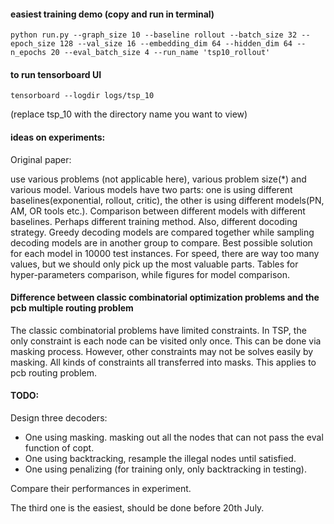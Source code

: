 #### easiest training demo (copy and run in terminal)

    python run.py --graph_size 10 --baseline rollout --batch_size 32 --epoch_size 128 --val_size 16 --embedding_dim 64 --hidden_dim 64 --n_epochs 20 --eval_batch_size 4 --run_name 'tsp10_rollout'

#### to run tensorboard UI
	tensorboard --logdir logs/tsp_10 
(replace tsp_10 with the directory name you want to view)

#### ideas on experiments:
Original paper:

use various problems (not applicable here), various problem size(\*) and various model. Various models have two parts: one is using different baselines(exponential, rollout, critic), the other is using different models(PN, AM, OR tools etc.). Comparison between different models with different baselines. Perhaps different training method. Also, different docoding strategy. Greedy decoding models are compared together while sampling decoding models are in another group to compare. Best possible solution for each model in 10000 test instances. For speed, there are way too many values, but we should only pick up the most valuable parts.
Tables for hyper-parameters comparison, while figures for model comparison.

#### Difference between classic combinatorial optimization problems and the pcb multiple routing problem

The classic combinatorial problems have limited constraints. In TSP, the only constraint is each node can be visited only once. This can be done via masking process. However, other constraints may not be solves easily by masking. All kinds of constraints all transferred into masks. This applies to pcb routing problem.


#### TODO:
Design three decoders: 
- One using masking. masking out all the nodes that can not pass the eval function of copt.
- One using backtracking, resample the illegal nodes until satisfied.
- One using penalizing (for training only, only backtracking in testing).

Compare their performances in experiment.

The third one is the easiest, should be done before 20th July.